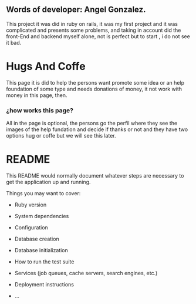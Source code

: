 ## Words of developer: Angel Gonzalez.
This project it was did in ruby on rails, it was my first project and it was complicated and presents some problems, and taking in account did the front-End and backend myself alone, not is perfect but  to start ,  i do not see it bad.

# Hugs And Coffe 

This page it is did to help the persons want promote some idea or an help foundation of some type and needs donations of money,  it not work with money in this page, then. 
### ¿how works this page?
All in the page is optional, the persons go the perfil where they see the images of the help fundation and decide if thanks or not and they have  two options hug or coffe but we will see this later.



# README

This README would normally document whatever steps are necessary to get the
application up and running.

Things you may want to cover:

* Ruby version

* System dependencies

* Configuration

* Database creation

* Database initialization

* How to run the test suite

* Services (job queues, cache servers, search engines, etc.)

* Deployment instructions

* ...

